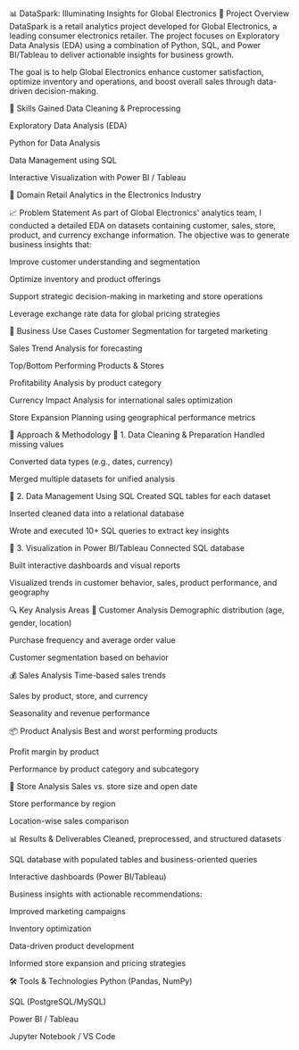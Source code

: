 📊 DataSpark: Illuminating Insights for Global Electronics
📌 Project Overview
DataSpark is a retail analytics project developed for Global Electronics, a leading consumer electronics retailer. The project focuses on Exploratory Data Analysis (EDA) using a combination of Python, SQL, and Power BI/Tableau to deliver actionable insights for business growth.

The goal is to help Global Electronics enhance customer satisfaction, optimize inventory and operations, and boost overall sales through data-driven decision-making.

🧠 Skills Gained
Data Cleaning & Preprocessing

Exploratory Data Analysis (EDA)

Python for Data Analysis

Data Management using SQL

Interactive Visualization with Power BI / Tableau

🏬 Domain
Retail Analytics in the Electronics Industry

📈 Problem Statement
As part of Global Electronics' analytics team, I conducted a detailed EDA on datasets containing customer, sales, store, product, and currency exchange information. The objective was to generate business insights that:

Improve customer understanding and segmentation

Optimize inventory and product offerings

Support strategic decision-making in marketing and store operations

Leverage exchange rate data for global pricing strategies

💼 Business Use Cases
Customer Segmentation for targeted marketing

Sales Trend Analysis for forecasting

Top/Bottom Performing Products & Stores

Profitability Analysis by product category

Currency Impact Analysis for international sales optimization

Store Expansion Planning using geographical performance metrics

🧩 Approach & Methodology
🔹 1. Data Cleaning & Preparation
Handled missing values

Converted data types (e.g., dates, currency)

Merged multiple datasets for unified analysis

🔹 2. Data Management Using SQL
Created SQL tables for each dataset

Inserted cleaned data into a relational database

Wrote and executed 10+ SQL queries to extract key insights

🔹 3. Visualization in Power BI/Tableau
Connected SQL database

Built interactive dashboards and visual reports

Visualized trends in customer behavior, sales, product performance, and geography

🔍 Key Analysis Areas
👥 Customer Analysis
Demographic distribution (age, gender, location)

Purchase frequency and average order value

Customer segmentation based on behavior

💰 Sales Analysis
Time-based sales trends

Sales by product, store, and currency

Seasonality and revenue performance

📦 Product Analysis
Best and worst performing products

Profit margin by product

Performance by product category and subcategory

🏬 Store Analysis
Sales vs. store size and open date

Store performance by region

Location-wise sales comparison

📊 Results & Deliverables
Cleaned, preprocessed, and structured datasets

SQL database with populated tables and business-oriented queries

Interactive dashboards (Power BI/Tableau)

Business insights with actionable recommendations:

Improved marketing campaigns

Inventory optimization

Data-driven product development

Informed store expansion and pricing strategies

🛠️ Tools & Technologies
Python (Pandas, NumPy)

SQL (PostgreSQL/MySQL)

Power BI / Tableau

Jupyter Notebook / VS Code
